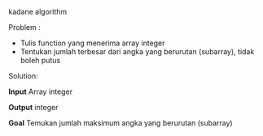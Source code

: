 kadane algorithm

Problem :
- Tulis function yang menerima array integer
- Tentukan jumlah terbesar dari angka yang berurutan (subarray), tidak boleh putus

Solution:

**Input**
Array integer

**Output**
integer

**Goal**
Temukan jumlah maksimum angka yang berurutan (subarray)